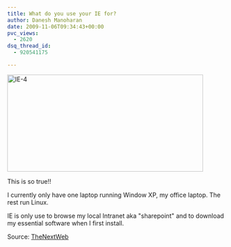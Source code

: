 ```yaml
---
title: What do you use your IE for?
author: Danesh Manoharan
date: 2009-11-06T09:34:43+00:00
pvc_views:
  - 2620
dsq_thread_id:
  - 920541175

---
```

[<img loading="lazy" class="alignnone size-medium wp-image-1831" title="IE-4" src="/wp-content/uploads/2009/11/IE-4-450x223.jpg" alt="IE-4" width="450" height="223" srcset="/wp-content/uploads/2009/11/IE-4-450x223.jpg 450w, /wp-content/uploads/2009/11/IE-4.jpg 480w" sizes="(max-width: 450px) 100vw, 450px" />][1]

This is so true!!

I currently only have one laptop running Window XP, my office laptop. The rest run Linux.

IE is only use to browse my local Intranet aka "sharepoint" and to download my essential software when I first install.

Source: [TheNextWeb][2]

 [1]: /wp-content/uploads/2009/11/IE-4.jpg
 [2]: http://thenextweb.com/shareables/2009/11/04/reasons-internet-explorer/